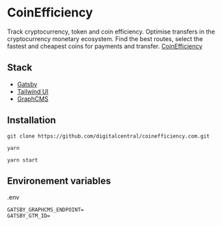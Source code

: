 # CoinEfficiency

Track cryptocurrency, token and coin efficiency. Optimise transfers in the cryptocurrency monetary ecosystem. Find the best routes, select the fastest and cheapest coins for payments and transfer. [CoinEfficiency](https://coinefficiency.com)

## Stack

- [Gatsby](https://www.gatsbyjs.com/)
- [Tailwind UI](https://tailwindui.com/)
- [GraphCMS](https://graphcms.com)

## Installation

```
git clone https://github.com/digitalcentral/coinefficiency.com.git
```

```
yarn
```

```
yarn start
```

## Environement variables

.env

```
GATSBY_GRAPHCMS_ENDPOINT=
GATSBY_GTM_ID=
```

